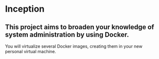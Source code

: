 # Inception

## This project aims to broaden your knowledge of system administration by using Docker.
You will virtualize several Docker images, creating them in your new personal virtual
machine.
